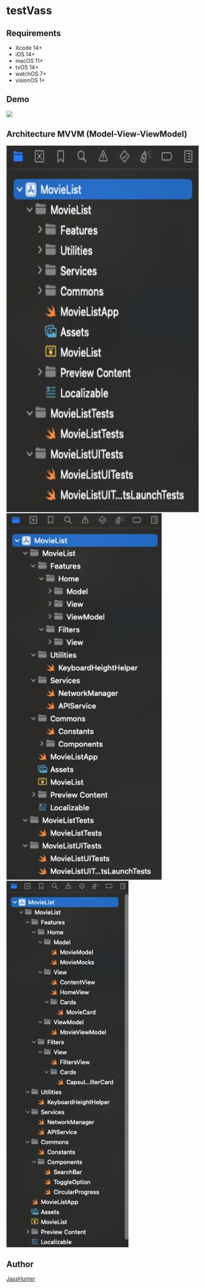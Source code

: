 # testVass

## Requirements

+ Xcode 14+
+ iOS 14+
+ macOS 11+
+ tvOS 14+
+ watchOS 7+
+ visionOS 1+

## Demo

![](https://raw.githubusercontent.com/jasshunter/testVass/main/MovieList/Screenshot/Video.gif)

## Architecture MVVM (Model-View-ViewModel)

<img src='https://raw.githubusercontent.com/jasshunter/testVass/main/MovieList/Screenshot/Architecture1.png' height=960 />

<img src='https://raw.githubusercontent.com/jasshunter/testVass/main/MovieList/Screenshot/Architecture2.png' height=960 />

<img src='https://raw.githubusercontent.com/jasshunter/testVass/main/MovieList/Screenshot/Architecture3.png' height=960 />

## Author

[JassHunter](https://github.com/jasshunter)
